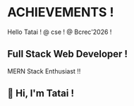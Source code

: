 # ACHIEVEMENTS !
Hello Tatai !
@ cse !
@ Bcrec'2026 !
<!DOCTYPE html>

## Full Stack Web Developer !
MERN Stack Enthusiast !!

## 👋 Hi, I'm Tatai !
